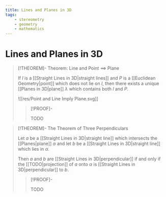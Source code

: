 ```yaml
---
title: Lines and Planes in 3D
tags:
    - stereometry
    - geometry
    - mathematics
---
```


# Lines and Planes in 3D

>[!THEOREM]- Theorem: Line and Point $\implies$ Plane
>
>If $l$ is a [[Straight Lines in 3D|straight lines]] and $P$ is a [[Euclidean Geometry|point]] which does not lie on $l$, then there exists a unique [[Planes in 3D|plane]] $\lambda$ which contains both $l$ and $P$.
>
>![[res/Point and Line Imply Plane.svg]]
>
>
>>[!PROOF]-
>>
>>TODO
>>
>

>[!THEOREM]- The Theorem of Three Perpendiculars
>
>Let $a$ be a [[Straight Lines in 3D|straight line]] which intersects the [[Planes|plane]] $\alpha$ and let $b$ be a [[Straight Lines in 3D|straight line]] which lies in $\alpha$.
>
>Then $a$ and $b$ are [[Straight Lines in 3D|perpendicular]] if and only if the [[TODO|projection]] of $a$ onto $\alpha$ is [[Straight Lines in 3D|perpendicular]] to $b$.
>
>>[!PROOF]-
>>
>>TODO
>>
>